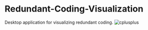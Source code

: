 # Redundant-Coding-Visualization
Desktop application for visualizing redundant coding.
![cplusplus](https://github.com/MichalMroz21/Redundant-Coding-Visualization/assets/125133223/f782c426-6b9d-4d09-8623-c731b5bd1829)
